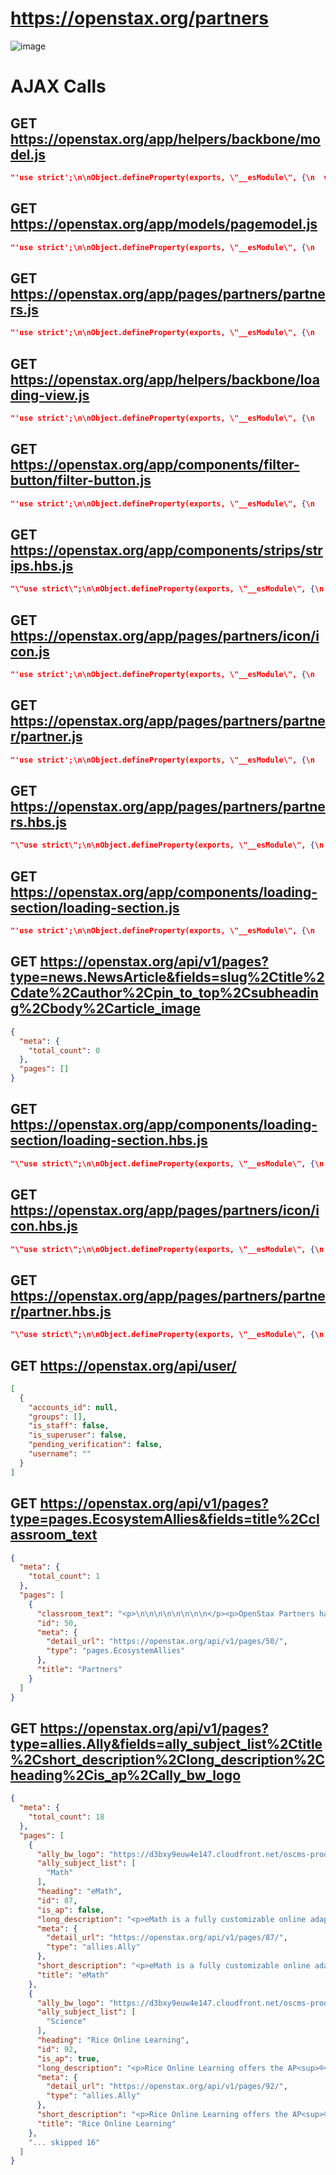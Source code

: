 # https://openstax.org/partners

![image](./openstax.org_partners.png)

# AJAX Calls

## GET https://openstax.org/app/helpers/backbone/model.js

```json
"'use strict';\n\nObject.defineProperty(exports, \"__esModule\", {\n  value: true\n});\n\nvar _backbone = require('backbone');\n\nvar _backbone2 = _interopRequir ... 376 more"
```

## GET https://openstax.org/app/models/pagemodel.js

```json
"'use strict';\n\nObject.defineProperty(exports, \"__esModule\", {\n    value: true\n});\nexports.default = undefined;\n\nvar _model = require('~/helpers/backbo ... 1958 more"
```

## GET https://openstax.org/app/pages/partners/partners.js

```json
"'use strict';\n\nObject.defineProperty(exports, \"__esModule\", {\n    value: true\n});\nexports.default = undefined;\n\nvar _get = function get(object, proper ... 13961 more"
```

## GET https://openstax.org/app/helpers/backbone/loading-view.js

```json
"'use strict';\n\nObject.defineProperty(exports, \"__esModule\", {\n    value: true\n});\n\nvar _createClass = function () { function defineProperties(target,  ... 7101 more"
```

## GET https://openstax.org/app/components/filter-button/filter-button.js

```json
"'use strict';\n\nObject.defineProperty(exports, \"__esModule\", {\n    value: true\n});\nexports.default = undefined;\n\nvar _createClass = function () { funct ... 4767 more"
```

## GET https://openstax.org/app/components/strips/strips.hbs.js

```json
"\"use strict\";\n\nObject.defineProperty(exports, \"__esModule\", {\n    value: true\n});\nexports.template = undefined;\n\nvar _handlebars = require(\"handlebars ... 534 more"
```

## GET https://openstax.org/app/pages/partners/icon/icon.js

```json
"'use strict';\n\nObject.defineProperty(exports, \"__esModule\", {\n    value: true\n});\nexports.default = undefined;\n\nvar _createClass = function () { funct ... 4133 more"
```

## GET https://openstax.org/app/pages/partners/partner/partner.js

```json
"'use strict';\n\nObject.defineProperty(exports, \"__esModule\", {\n    value: true\n});\nexports.default = undefined;\n\nvar _createClass = function () { funct ... 4265 more"
```

## GET https://openstax.org/app/pages/partners/partners.hbs.js

```json
"\"use strict\";\n\nObject.defineProperty(exports, \"__esModule\", {\n    value: true\n});\nexports.template = undefined;\n\nvar _handlebars = require(\"handlebars ... 1095 more"
```

## GET https://openstax.org/app/components/loading-section/loading-section.js

```json
"'use strict';\n\nObject.defineProperty(exports, \"__esModule\", {\n    value: true\n});\nexports.default = undefined;\n\nvar _createClass = function () { funct ... 2490 more"
```

## GET https://openstax.org/api/v1/pages?type=news.NewsArticle&fields=slug%2Ctitle%2Cdate%2Cauthor%2Cpin_to_top%2Csubheading%2Cbody%2Carticle_image

```json
{
  "meta": {
    "total_count": 0
  },
  "pages": []
}
```

## GET https://openstax.org/app/components/loading-section/loading-section.hbs.js

```json
"\"use strict\";\n\nObject.defineProperty(exports, \"__esModule\", {\n    value: true\n});\nexports.template = undefined;\n\nvar _handlebars = require(\"handlebars ... 3688 more"
```

## GET https://openstax.org/app/pages/partners/icon/icon.hbs.js

```json
"\"use strict\";\n\nObject.defineProperty(exports, \"__esModule\", {\n  value: true\n});\nexports.template = undefined;\n\nvar _handlebars = require(\"handlebars\") ... 1797 more"
```

## GET https://openstax.org/app/pages/partners/partner/partner.hbs.js

```json
"\"use strict\";\n\nObject.defineProperty(exports, \"__esModule\", {\n    value: true\n});\nexports.template = undefined;\n\nvar _typeof = typeof Symbol === \"func ... 1840 more"
```

## GET https://openstax.org/api/user/

```json
[
  {
    "accounts_id": null,
    "groups": [],
    "is_staff": false,
    "is_superuser": false,
    "pending_verification": false,
    "username": ""
  }
]
```

## GET https://openstax.org/api/v1/pages?type=pages.EcosystemAllies&fields=title%2Cclassroom_text

```json
{
  "meta": {
    "total_count": 1
  },
  "pages": [
    {
      "classroom_text": "<p>\n\n\n\n\n\n\n\n</p><p>OpenStax Partners have united with us in our mission to make high-quality learning materials affordable and accessible to students a ... 90 more",
      "id": 50,
      "meta": {
        "detail_url": "https://openstax.org/api/v1/pages/50/",
        "type": "pages.EcosystemAllies"
      },
      "title": "Partners"
    }
  ]
}
```

## GET https://openstax.org/api/v1/pages?type=allies.Ally&fields=ally_subject_list%2Ctitle%2Cshort_description%2Clong_description%2Cheading%2Cis_ap%2Cally_bw_logo

```json
{
  "meta": {
    "total_count": 18
  },
  "pages": [
    {
      "ally_bw_logo": "https://d3bxy9euw4e147.cloudfront.net/oscms-prodcms/media/original_images/emath-1_gray.png",
      "ally_subject_list": [
        "Math"
      ],
      "heading": "eMath",
      "id": 87,
      "is_ap": false,
      "long_description": "<p>eMath is a fully customizable online adaptive courseware focusing on student success. eMath provides ample options to help students learn and perfo ... 1290 more",
      "meta": {
        "detail_url": "https://openstax.org/api/v1/pages/87/",
        "type": "allies.Ally"
      },
      "short_description": "<p>eMath is a fully customizable online adaptive courseware focusing on student success. eMath supports textbooks from OpenStax with tens of thousands ... 81 more",
      "title": "eMath"
    },
    {
      "ally_bw_logo": "https://d3bxy9euw4e147.cloudfront.net/oscms-prodcms/media/original_images/Rice_Online_Learning_logo_BW.png",
      "ally_subject_list": [
        "Science"
      ],
      "heading": "Rice Online Learning",
      "id": 92,
      "is_ap": true,
      "long_description": "<p>Rice Online Learning offers the AP<sup>®</sup> Physics 1 online course through the edX platform and has partnered with OpenStax to bring this conte ... 766 more",
      "meta": {
        "detail_url": "https://openstax.org/api/v1/pages/92/",
        "type": "allies.Ally"
      },
      "short_description": "<p>Rice Online Learning offers the AP<sup>®</sup> Physics 1 online course through the edX platform and has partnered with OpenStax to bring this conte ... 48 more",
      "title": "Rice Online Learning"
    },
    "... skipped 16"
  ]
}
```

